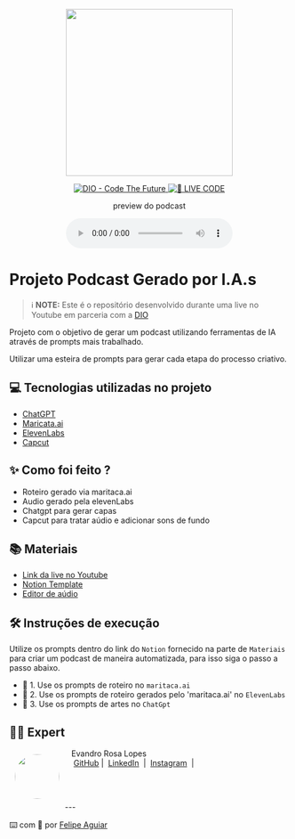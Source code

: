 <p align="center">
<img 
    src="./assets/cover.png"
    width="300"
/>
</p>

<p align="center">
<a href="https://dio.me/">
    <img 
        src="https://img.shields.io/badge/DIO-Code_The_Future-28DA77?logo=youtube" 
        alt="DIO - Code The Future">
</a>
<a href="https://dio.me/">
<img 
    src="https://img.shields.io/badge/🔴_LIVE_CODE-FF5E72" 
    alt="🔴 LIVE CODE">
</a>
</p>

<p align="center">
    preview do podcast
</p>

<div align="center">
    <audio src="output/podcast_editado.MP3" controls title="Podcast editado"></audio>
</div>

# Projeto Podcast Gerado por I.A.s


 > ℹ️ **NOTE:** Este é o repositório desenvolvido durante uma live no Youtube em parceria com a [DIO](https://dio.me)

Projeto com o objetivo de gerar um podcast utilizando ferramentas de IA através de prompts mais trabalhado.

Utilizar uma esteira de prompts para gerar cada etapa do processo criativo.

## 💻 Tecnologias utilizadas no projeto

- [ChatGPT](https://chat.openai.com/) 
- [Maricata.ai](https://chat.maritaca.ai/) 
- [ElevenLabs](https://beta.elevenlabs.io/)
- [Capcut](https://www.capcut.com/pt-br/)

## ✨ Como foi feito ?

- Roteiro gerado via maritaca.ai
- Audio gerado pela elevenLabs
- Chatgpt para gerar capas
- Capcut para tratar aúdio e adicionar sons de fundo

## 📚 Materiais

- [Link da live no Youtube](https://www.youtube.com)
- [Notion Template](https://helpful-jump-17b.notion.site/PAS-Podcast-AI-Studio-210489e15d7a4a73b743bb159e45d06f?pvs=4)
- [Editor de aúdio](https://www.capcut.com/editor?from_page=landing_page&__action_from=picture_V%C3%ADdeos%20profissionais%20em%20minutos,%20n%C3%A3o%20em%20horas.)


## 🛠️ Instruções de execução

Utilize os prompts dentro do link do `Notion` fornecido na parte de `Materiais` para criar um podcast de maneira automatizada, para isso siga o passo a passo abaixo.

- 🤖 1. Use os prompts de roteiro no `maritaca.ai`
- 🤖 2. Use os prompts de roteiro gerados pelo 'maritaca.ai' no  `ElevenLabs`
- 🤖 3. Use os prompts de artes no `ChatGpt`

## 👨‍💻 Expert

<p>
    <img 
      align=left 
      margin=10 
      width=80 
      style="border-radius: 50%; width: 80px; margin: 10px;" 
      src="https://avatars.githubusercontent.com/u/68791659?v=4" 
    />
    <p>&nbsp&nbsp&nbspEvandro Rosa Lopes<br>
    &nbsp&nbsp&nbsp
    <a href="https://github.com/evandrorl">
    GitHub</a>&nbsp;|&nbsp;
    <a href="https://www.linkedin.com/in/evandro-rosa-lopes-0a3913212/">LinkedIn</a>
&nbsp;|&nbsp;
    <a href="https://www.instagram.com/evandrolopesoficial/">
    Instagram</a>
&nbsp;|&nbsp;</p>
</p>
<br/><br/>
<p>
---

⌨️ com 💜 por [Felipe Aguiar](https://github.com/felipeAguiarCode)
